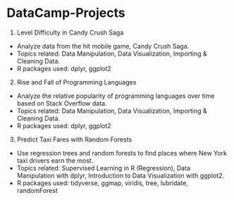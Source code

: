 # DataCamp-Projects

1. Level Difficulty in Candy Crush Saga
- Analyze data from the hit mobile game, Candy Crush Saga.
- Topics related: Data Manipulation, Data Visualization, Importing & Cleaning Data.
- R packages used: dplyr, ggplot2

2. Rise and Fall of Programming Languages
- Analyze the relative popularity of programming languages over time based on Stack Overflow data.
- Topics related: Data Manipulation, Data Visualization, Importing & Cleaning Data.
- R packages used: dplyr, ggplot2

3. Predict Taxi Fares with Random Forests
- Use regression trees and random forests to find places where New York taxi drivers earn the most.
- Topics related: Supervised Learning in R (Regression), Data Manipulation with dplyr, Introduction to Data Visualization with ggplot2.
- R packages used: tidyverse, ggmap, viridis, tree, lubridate, randomForest
